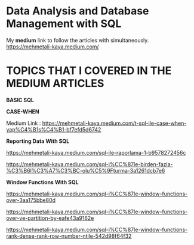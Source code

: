 # Data Analysis and Database Management with SQL

My <b>medium</b> link to follow the articles with simultaneously. https://mehmetali-kaya.medium.com/

# TOPICS THAT I COVERED IN THE MEDIUM ARTICLES

<b> BASIC SQL </b>

<b>CASE-WHEN</b> 

Medium Link : https://mehmetali-kaya.medium.com/t-sql-ile-case-when-yap%C4%B1s%C4%B1-bf7efd5d6742

<b>Reporting Data With SQL</b>

https://mehmetali-kaya.medium.com/sql-ile-raporlama-1-b9578272456c

https://mehmetali-kaya.medium.com/sql-i%CC%87le-birden-fazla-%C3%B6l%C3%A7%C3%BC-olu%C5%9Fturma-3a1261dcb7e6

<b>Window Functions With SQL</b>

https://mehmetali-kaya.medium.com/sql-i%CC%87le-window-functions-over-3aa175bbe80d


https://mehmetali-kaya.medium.com/sql-i%CC%87le-window-functions-over-ve-partition-by-eafe43a9162e


https://mehmetali-kaya.medium.com/sql-i%CC%87le-window-functions-rank-dense-rank-row-number-ntile-542d98f64f32

